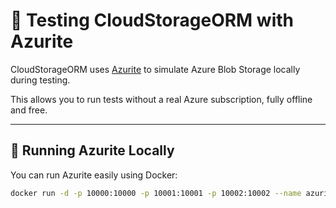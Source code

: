 # 🧪 Testing CloudStorageORM with Azurite

CloudStorageORM uses [Azurite](https://github.com/Azure/Azurite) to simulate Azure Blob Storage locally during testing.

This allows you to run tests without a real Azure subscription, fully offline and free.

---

## 🚀 Running Azurite Locally

You can run Azurite easily using Docker:

```bash
docker run -d -p 10000:10000 -p 10001:10001 -p 10002:10002 --name azurite mcr.microsoft.com/azure-storage/azurite
```
